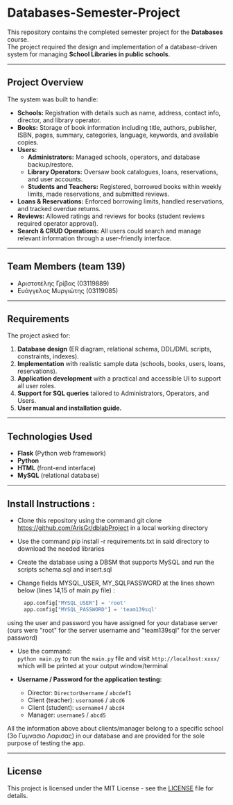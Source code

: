 # Databases-Semester-Project

This repository contains the completed semester project for the **Databases** course.  
The project required the design and implementation of a database-driven system for managing **School Libraries in public schools**.  

---

## Project Overview

The system was built to handle:

- **Schools:** Registration with details such as name, address, contact info, director, and library operator.  
- **Books:** Storage of book information including title, authors, publisher, ISBN, pages, summary, categories, language, keywords, and available copies.  
- **Users:**  
  - **Administrators:** Managed schools, operators, and database backup/restore.  
  - **Library Operators:** Oversaw book catalogues, loans, reservations, and user accounts.  
  - **Students and Teachers:** Registered, borrowed books within weekly limits, made reservations, and submitted reviews.  
- **Loans & Reservations:** Enforced borrowing limits, handled reservations, and tracked overdue returns.  
- **Reviews:** Allowed ratings and reviews for books (student reviews required operator approval).  
- **Search & CRUD Operations:** All users could search and manage relevant information through a user-friendly interface.  

---

## Team Members (team 139)

- Αριστοτέλης Γρίβας (03119889)  
- Ευάγγελος Μυργιώτης (03119085)  

---

## Requirements

The project asked for:

1. **Database design** (ER diagram, relational schema, DDL/DML scripts, constraints, indexes).  
2. **Implementation** with realistic sample data (schools, books, users, loans, reservations).  
3. **Application development** with a practical and accessible UI to support all user roles.  
4. **Support for SQL queries** tailored to Administrators, Operators, and Users.  
5. **User manual and installation guide.**  

---

## Technologies Used

- **Flask** (Python web framework)  
- **Python**  
- **HTML** (front-end interface)  
- **MySQL** (relational database)  

---


## Install Instructions :

- Clone this repository using the command git clone https://github.com/ArisGr/dblabProject in a local working directory

- Use the command pip install -r requirements.txt in said directory to download the needed libraries

- Create the database using a DBSM that supports MySQL and run the scripts schema.sql and insert.sql 

- Change fields MYSQL_USER, MY_SQLPASSWORD at the lines shown below (lines 14,15 of main.py file) :
  ```python
    app.config["MYSQL_USER"] = 'root'
    app.config["MYSQL_PASSWORD"] = 'team139sql'
  ```
using the user and password you have assigned for your database server (ours were "root" for the server username and "team139sql" for the server password)

- Use the command:  
  `python main.py` to run the `main.py` file and visit `http://localhost:xxxx/` which will be printed at your output window/terminal

- **Username / Password for the application testing:**  
  - Director: `DirectorUsername` / `abcdef1`  
  - Client (teacher): `username6` / `abcd6`  
  - Client (student): `username4` / `abcd4`  
  - Manager: `username5` / `abcd5`


All the information above about clients/manager belong to a specific school  (3ο Γυμνασιο Λαρισας) in our database and are provided for the sole purpose of testing the app.

---

## License
This project is licensed under the MIT License - see the [LICENSE](LICENSE) file for details.


